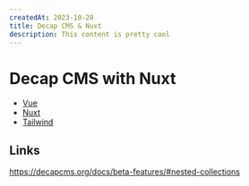 ```yaml
---
createdAt: 2023-10-28
title: Decap CMS & Nuxt
description: This content is pretty cool
---
```


# Decap CMS with Nuxt

- [Vue](https://vuejs.org/)
- [Nuxt](https://nuxt.com/)
- [Tailwind](https://nerdcave.com/tailwind-cheat-sheet)



## Links
https://decapcms.org/docs/beta-features/#nested-collections